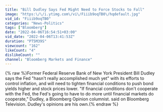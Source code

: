 ```yaml
---
title: "Bill Dudley Says Fed Might Need to Force Stocks to Fall"
image: "https:\/\/i.ytimg.com\/vi\/Fiiib9oqTB0\/hqdefault.jpg"
vid_id: "Fiiib9oqTB0"
categories: "News-Politics"
tags: ["Bloomberg"]
date: "2022-04-06T16:54:51+03:00"
vid_date: "2022-04-06T13:41:53Z"
duration: "PT5M39S"
viewcount: "162"
likeCount: "4"
dislikeCount: ""
channel: "Bloomberg Markets and Finance"
---
```

{% raw %}Former Federal Reserve Bank of New York President Bill Dudley says the Fed &quot;hasn't really accomplished much yet&quot; with its efforts to control inflation, and will need to tighten financial conditions to push bond yields higher and stock prices lower. &quot;If financial conditions don't cooperate with the Fed, the Fed's going to have to do more until financial markets do cooperate,&quot; Dudley, a Bloomberg Opinion columnist. said on Bloomberg Television. Dudley's opinions are his own.{% endraw %}

